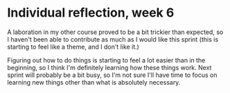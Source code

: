 # Individual reflection, week 6

A laboration in my other course proved to be a bit trickier than expected,
so I haven't been able to contribute as much as I would like this sprint
(this is starting to feel like a theme, and I don't like it.)

Figuring out how to do things is starting to feel a lot easier than in
the beginning, so I think I'm definitely learning how these things work.
Next sprint will probably be a bit busy, so I'm not sure I'll have time
to focus on learning new things other than what is absolutely necessary.
